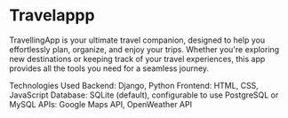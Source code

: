 # Travelappp
TravellingApp is your ultimate travel companion, designed to help you effortlessly plan, organize, and enjoy your trips. Whether you're exploring new destinations or keeping track of your travel experiences, this app provides all the tools you need for a seamless journey.

Technologies Used
Backend: Django, Python
Frontend: HTML, CSS, JavaScript
Database: SQLite (default), configurable to use PostgreSQL or MySQL
APIs: Google Maps API, OpenWeather API
